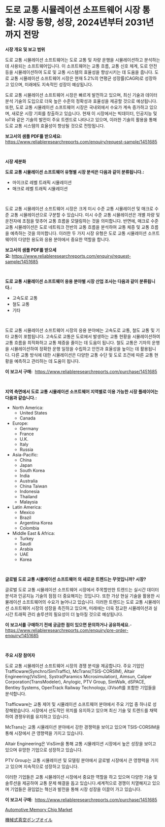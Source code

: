 <p><h1>도로 교통 시뮬레이션 소프트웨어 시장 통찰: 시장 동향, 성장, 2024년부터 2031년까지 전망</h1></p><p><strong>시장 개요 및 보고 범위</strong></p>
<p><p>도로 교통 시뮬레이션 소프트웨어는 도로 교통 및 차량 운행을 시뮬레이션하고 분석하는 데 사용되는 소프트웨어입니다. 이 소프트웨어는 교통 흐름, 교통 신호 체계, 도로 안전 등을 시뮬레이션하여 도로 및 교통 시스템의 효율성을 향상시키는 데 도움을 줍니다. 도로 교통 시뮬레이션 소프트웨어 시장은 현재 5.2%의 연평균 성장률(CAGR)로 성장하고 있으며, 미래에도 지속적인 성장이 예상됩니다. </p><p>도로 교통 시뮬레이션 소프트웨어 시장은 빠르게 발전하고 있으며, 최신 기술과 데이터 분석 기술의 도입으로 더욱 높은 수준의 정확성과 효율성을 제공할 것으로 예상됩니다. 또한, 도로 교통 시뮬레이션 소프트웨어 시장은 국내외에서 수요가 계속 증가하고 있으며, 새로운 시장 기회를 창출하고 있습니다. 현재 이 시장에서는 빅데이터, 인공지능 및 IoT와 같은 기술의 발전이 주요 트렌드로 나타나고 있으며, 이러한 기술의 활용을 통해 도로 교통 시스템의 효율성이 향상될 것으로 전망됩니다.</p></p>
<p><strong>보고서의 샘플 PDF를 받으세요:</strong> <a href="https://www.reliableresearchreports.com/enquiry/request-sample/1451685">https://www.reliableresearchreports.com/enquiry/request-sample/1451685</a></p>
<p>&nbsp;</p>
<p><strong>시장 세분화</strong></p>
<p><strong>도로 교통 시뮬레이션 소프트웨어 유형별 시장 분석은 다음과 같이 분류됩니다.:</strong></p>
<p><ul><li>마이크로 레벨 트래픽 시뮬레이션</li><li>매크로 레벨 트래픽 시뮬레이션</li></ul></p>
<p>&nbsp;</p>
<p><p>도로 교통 시뮬레이션 소프트웨어 시장은 크게 미시 수준 교통 시뮬레이션 및 매크로 수준 교통 시뮬레이션으로 구분할 수 있습니다. 미시 수준 교통 시뮬레이션은 개별 차량 및 운전자에 초점을 맞추어 교통 흐름을 모델링하는 것을 의미합니다. 반면에, 매크로 수준 교통 시뮬레이션은 도로 네트워크 전반의 교통 흐름을 분석하여 교통 체증 및 교통 흐름을 예측하는 것을 의미합니다. 이러한 두 가지 시장 유형은 도로 교통 시뮬레이션 소프트웨어의 다양한 용도와 응용 분야에서 중요한 역할을 합니다.</p></p>
<p><strong>보고서의 샘플 PDF를 받으세요:</strong>&nbsp;<a href="https://www.reliableresearchreports.com/enquiry/request-sample/1451685">https://www.reliableresearchreports.com/enquiry/request-sample/1451685</a></p>
<p>&nbsp;</p>
<p><strong> 도로 교통 시뮬레이션 소프트웨어 응용 분야별 시장 산업 조사는 다음과 같이 분류됩니다.:</strong></p>
<p><ul><li>고속도로 교통</li><li>철도 교통</li><li>기타</li></ul></p>
<p>&nbsp;</p>
<p><p>도로 교통 시뮬레이션 소프트웨어 시장의 응용 분야에는 고속도로 교통, 철도 교통 및 기타 교통이 포함됩니다. 고속도로 교통은 도로에서 발생하는 교통 현황을 시뮬레이션하여 교통 흐름을 최적화하고 교통 체증을 줄이는 데 도움이 됩니다. 철도 교통은 기차의 운행을 시뮬레이션하여 정확한 운행 일정을 수립하고 안전과 효율성을 높이는 데 활용됩니다. 다른 교통 방식에 대한 시뮬레이션은 다양한 교통 수단 및 도로 조건에 따른 교통 현황을 예측하고 관리하는 데 도움이 됩니다.</p></p>
<p><strong>이 보고서 구매:</strong>&nbsp; <a href="https://www.reliableresearchreports.com/purchase/1451685">https://www.reliableresearchreports.com/purchase/1451685</a></p>
<p>&nbsp;</p>
<p><strong>지역 측면에서 도로 교통 시뮬레이션 소프트웨어 지역별로 이용 가능한 시장 플레이어는 다음과 같습니다.:</strong></p>
<p><ul>
    <li>
        North America:
        <ul>
            <li>United States</li>
            <li>Canada</li>
        </ul>
    </li>
    <li>
        Europe:
        <ul>
            <li>Germany</li>
            <li>France</li>
            <li>U.K.</li>
            <li>Italy</li>
            <li>Russia</li>
        </ul>
    </li>
    <li>
        Asia-Pacific:
        <ul>
            <li>China</li>
            <li>Japan</li>
            <li>South Korea</li>
            <li>India</li>
            <li>Australia</li>
            <li>China Taiwan</li>
            <li>Indonesia</li>
            <li>Thailand</li>
            <li>Malaysia</li>
        </ul>
    </li>
    <li>
        Latin America:
        <ul>
            <li>Mexico</li>
            <li>Brazil</li>
            <li>Argentina Korea</li>
            <li>Colombia</li>
        </ul>
    </li>
    <li>
        Middle East & Africa:
        <ul>
            <li>Turkey</li>
            <li>Saudi</li>
            <li>Arabia</li>
            <li>UAE</li>
            <li>Korea</li>
        </ul>
    </li>
    </ul></p>
<p>&nbsp;</p>
<p><strong>글로벌 도로 교통 시뮬레이션 소프트웨어 의 새로운 트렌드는 무엇입니까? 시장?</strong></p>
<p><p>글로벌 도로 교통 시뮬레이션 소프트웨어 시장에서 주목할만한 트렌드는 실시간 데이터 분석과 인공지능 기술의 점점 더 중요해지는 것입니다. 또한 가상 현실 기술을 활용한 시뮬레이션 소프트웨어의 수요가 늘어나고 있습니다. 이러한 트렌드는 도로 교통 시뮬레이션 소프트웨어 시장의 성장을 촉진하고 있으며, 미래에는 더욱 정교한 시뮬레이션과 실시간 트래픽 관리 솔루션의 필요성이 더 높아질 것으로 예상됩니다.</p></p>
<p><strong>이 보고서를 구매하기 전에 궁금한 점이 있으면 문의하거나 공유하세요.</strong>- <a href="https://www.reliableresearchreports.com/enquiry/pre-order-enquiry/1451685">https://www.reliableresearchreports.com/enquiry/pre-order-enquiry/1451685</a></p>
<p>&nbsp;</p>
<p><strong>주요 시장 참여자</strong></p>
<p><p>도로 교통 시뮬레이션 소프트웨어 시장의 경쟁 분석을 제공합니다. 주요 기업인 Trafficware(Synchro/SimTraffic), McTrans(TSIS-CORSIM), Altair Engineering(VisSim), Systra(Paramics Microsimulation), Aimsun, Caliper Corporation(TransModeler), Anylogic, PTV Group, SimWalk, dSPACE, Bentley Systems, OpenTrack Railway Technology, i3Vsoft를 포함한 기업들을 분석합니다.</p><p>Trafficware는 교통 제어 및 시뮬레이션 소프트웨어 분야에서 주요 기업 중 하나로 성장해왔습니다. 시장에서 선도적인 위치를 유지하고 있으며 최신 기술 및 트렌드를 채택하여 경쟁우위를 유지하고 있습니다.</p><p>McTrans는 교통 시뮬레이션 분야에서 강한 경쟁력을 보이고 있으며 TSIS-CORSIM을 통해 시장에서 큰 영향력을 가지고 있습니다.</p><p>Altair Engineering은 VisSim을 통해 교통 시뮬레이션 시장에서 높은 성장을 보이고 있으며 유망한 기업으로 성장하고 있습니다.</p><p>PTV Group는 교통 시뮬레이션 및 모델링 분야에서 글로벌 시장에서 큰 영향력을 가지고 있으며 지속적으로 성장하고 있습니다.</p><p>이러한 기업들은 교통 시뮬레이션 시장에서 중요한 역할을 하고 있으며 다양한 기술 및 솔루션을 제공하여 교통 문제 해결을 돕고 있습니다.세계적으로 경쟁이 치열해지고 있으며 기업들은 끊임없는 혁신과 발전을 통해 시장 성장을 이끌어 가고 있습니다.</p></p>
<p><strong>이 보고서 구매:</strong>&nbsp;&nbsp;<a href="https://www.reliableresearchreports.com/purchase/1451685">https://www.reliableresearchreports.com/purchase/1451685</a></p>
<p><p><a href="https://github.com/danielneavesallisons03mba/Market-Research-Report-List-1/blob/main/automotive-memory-chip-market.md">Automotive Memory Chip Market</a></p><p><a href="https://github.com/one-cool-chick/Market-Research-Report-List-1/blob/main/157671713183.md">機械式真空ポンプオイル</a></p></p>

